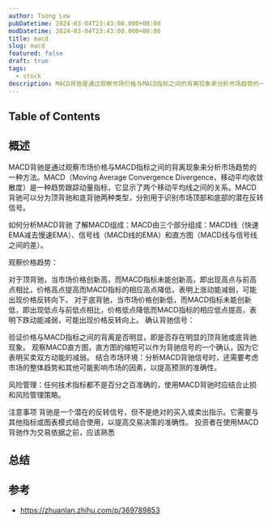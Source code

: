 ```yaml
---
author: Tsong Lew
pubDatetime: 2024-03-04T23:43:00.000+08:00
modDatetime: 2024-03-04T23:43:00.000+08:00
title: macd
slug: macd
featured: false
draft: true
tags:
  - stock
description: MACD背驰是通过观察市场价格与MACD指标之间的背离现象来分析市场趋势的一种方法。MACD（Moving Average Convergence Divergence，移动平均收敛散度）是一种趋势跟踪动量指标，它显示了两个移动平均线之间的关系。MACD背驰可以分为顶背驰和底背驰两种类型，分别用于识别市场顶部和底部的潜在反转信号。
---
```


## Table of Contents

## 概述

MACD背驰是通过观察市场价格与MACD指标之间的背离现象来分析市场趋势的一种方法。MACD（Moving Average Convergence Divergence，移动平均收敛散度）是一种趋势跟踪动量指标，它显示了两个移动平均线之间的关系。MACD背驰可以分为顶背驰和底背驰两种类型，分别用于识别市场顶部和底部的潜在反转信号。

如何分析MACD背驰
了解MACD组成：MACD由三个部分组成：MACD线（快速EMA减去慢速EMA）、信号线（MACD线的EMA）和直方图（MACD线与信号线之间的差）。

观察价格趋势：

对于顶背驰，当市场价格创新高，而MACD指标未能创新高，即出现高点与前高点相比，价格高点提高而MACD指标的相应高点降低，表明上涨动能减弱，可能出现价格反转向下。
对于底背驰，当市场价格创新低，而MACD指标未能创新低，即出现低点与前低点相比，价格低点降低而MACD指标的相应低点提高，表明下跌动能减弱，可能出现价格反转向上。
确认背驰信号：

验证价格与MACD指标之间的背离是否明显，即是否存在明显的顶背驰或底背驰现象。
观察MACD直方图，直方图的缩短可以作为背驰信号的一个确认，因为它表明买卖双方动能的减弱。
结合市场环境：分析MACD背驰信号时，还需要考虑市场的整体趋势和其他可能影响市场的因素，以提高预测的准确性。

风险管理：任何技术指标都不是百分之百准确的，使用MACD背驰时应结合止损和风险管理策略。

注意事项
背驰是一个潜在的反转信号，但不是绝对的买入或卖出指示。它需要与其他指标或图表模式结合使用，以提高交易决策的准确性。
投资者在使用MACD背驰作为交易依据之前，应该熟悉

## 总结

## 参考

* <https://zhuanlan.zhihu.com/p/369789853>
